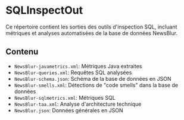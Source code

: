 # SQLInspectOut

Ce répertoire contient les sorties des outils d'inspection SQL, incluant métriques et analyses automatisées de la base de données NewsBlur.

## Contenu

- `NewsBlur-javametrics.xml`: Métriques Java extraites
- `NewsBlur-queries.xml`: Requêtes SQL analysées
- `NewsBlur-schema.json`: Schéma de la base de données en JSON
- `NewsBlur-smells.xml`: Détections de "code smells" dans la base de données
- `NewsBlur-sqlmetrics.xml`: Métriques SQL
- `NewsBlur-taa.xml`: Analyse d'architecture technique
- `NewsBlur.json`: Données générales en JSON
